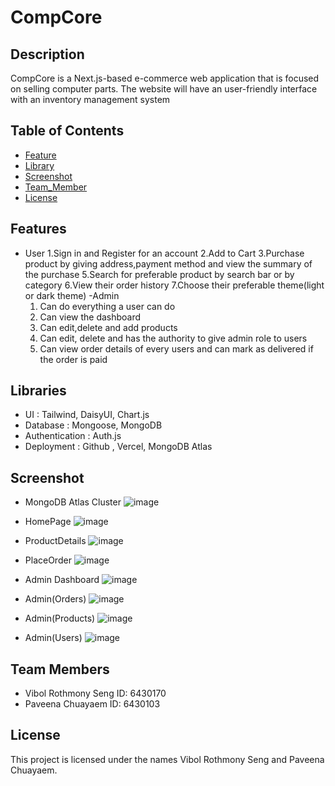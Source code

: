 # CompCore
## Description
CompCore is a Next.js-based e-commerce web application that is focused on selling computer parts. The website will have an user-friendly interface with an inventory management system
 
## Table of Contents
- [Feature](#Feature)
- [Library](#Library)
- [Screenshot](#Screenshot)
- [Team_Member](#Team_Member)
- [License](#license)
 
## Features
- User
  1.Sign in and Register for an account
  2.Add to Cart
  3.Purchase product by giving address,payment method and view the summary of the purchase
  5.Search for preferable product by search bar or by category
  6.View their order history
  7.Choose their preferable theme(light or dark theme)
-Admin
  1. Can do everything a user can do
  2. Can view the dashboard
  3. Can edit,delete and add products
  4. Can edit, delete and has the authority to give admin role to users
  5. Can view order details of every users and can mark as delivered if the order is paid
 
 
## Libraries
- UI : Tailwind, DaisyUI, Chart.js
- Database : Mongoose, MongoDB
- Authentication : Auth.js
- Deployment : Github , Vercel, MongoDB Atlas

## Screenshot
- MongoDB Atlas Cluster
  ![image](https://github.com/user-attachments/assets/352db7f1-c511-4582-b075-e9390876270d)
- HomePage 
  ![image](https://github.com/user-attachments/assets/3f67dcd8-611a-4e76-b3f8-17985794af3e)
 
- ProductDetails
  ![image](https://github.com/user-attachments/assets/668aaac0-f152-4474-92f4-9b4cd36c90c6)
 
- PlaceOrder
  ![image](https://github.com/user-attachments/assets/c7df05e4-0e37-4df0-af5b-c42eecfbe84b)
- Admin Dashboard
  ![image](https://github.com/user-attachments/assets/da4f9f1d-4979-44c8-a421-8c88f5d2c02a)
- Admin(Orders)
![image](https://github.com/user-attachments/assets/0a738fbb-19d7-42f7-aa2f-4d8a396e63fd)
 
 
- Admin(Products)
  ![image](https://github.com/user-attachments/assets/781ed5f2-938c-4741-a517-70cab32e5502)
- Admin(Users)
  ![image](https://github.com/user-attachments/assets/3ad73acb-42d9-464b-a0ae-42d541da8a6b)
 
 
## Team Members
- Vibol Rothmony Seng ID: 6430170
- Paveena Chuayaem ID: 6430103
## License
This project is licensed under the names Vibol Rothmony Seng and Paveena Chuayaem.
